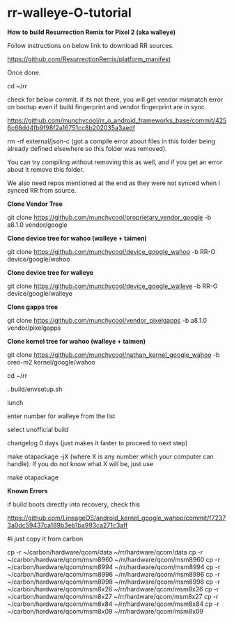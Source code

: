 # rr-walleye-O-tutorial

**How to build Resurrection Remix for Pixel 2 (aka walleye)**

Follow instructions on below link to download RR sources.

https://github.com/ResurrectionRemix/platform_manifest

Once done. 

cd ~/rr

check for below commit. if its not there, you will get vendor mismatch error on bootup even if build fingerprint and vendor fingerprint are in sync. 

https://github.com/munchycool/rr_o_android_frameworks_base/commit/4256c66dd4fb9f98f2a16751cc8b202035a3aedf  

rm -rf external/json-c (got a compile error about files in this folder being already defined elsewhere so this folder was removed). 

You can try compiling without removing this as well, and if you get an error about it remove this folder.

We also need repos mentioned at the end as they were not synced when I synced RR from source.


**Clone Vendor Tree**

git clone https://github.com/munchycool/proprietary_vendor_google -b a8.1.0 vendor/google

**Clone device tree for wahoo (walleye + taimen)**

git clone https://github.com/munchycool/device_google_wahoo -b RR-O device/google/wahoo

**Clone device tree for walleye**

git clone https://github.com/munchycool/device_google_walleye -b RR-O device/google/walleye

**Clone gapps tree**

git clone https://github.com/munchycool/vendor_pixelgapps -b a8.1.0 vendor/pixelgapps

**Clone kernel tree for wahoo (walleye + taimen)**

git clone https://github.com/munchycool/nathan_kernel_google_wahoo -b oreo-m2 kernel/google/wahoo

cd ~/rr

. build/envsetup.sh

lunch

enter number for walleye from the list

select unofficial build

changelog 0 days (just makes it faster to proceed to next step)

make otapackage -jX (where X is any number which your computer can handle). If you do not know what X will be, just use

make otapackage

**Known Errors**

if build boots directly into recovery, check this

https://github.com/LineageOS/android_kernel_google_wahoo/commit/f72373a0dc59437ca189b3eb1ba993ca271c3aff

<?xml version="1.0" encoding="UTF-8"?>
<manifest>

  <remote  name="aosp"
           fetch="https://android.googlesource.com"
           review="https://android-review.googlesource.com/" />
  <default revision="refs/tags/android-8.1.0_r20"
           remote="aosp"
           sync-c="true"
           sync-j="4" />
  <project path="hardware/qcom/data/ipacfg-mgr" name="platform/hardware/qcom/data/ipacfg-mgr" groups="qcom,pdk" />
  <project path="hardware/qcom/msm8960" name="platform/hardware/qcom/msm8960" groups="qcom_msm8960,pdk" />
  <project path="hardware/qcom/msm8994" name="platform/hardware/qcom/msm8994" groups="qcom_msm8994,pdk" />
  <project path="hardware/qcom/msm8996" name="platform/hardware/qcom/msm8996" groups="qcom_msm8996" />
  <project path="hardware/qcom/msm8998" name="platform/hardware/qcom/msm8998" groups="qcom_msm8998" />
  <project path="hardware/qcom/msm8x26" name="platform/hardware/qcom/msm8x26" groups="qcom_msm8x26,pdk" />
  <project path="hardware/qcom/msm8x27" name="platform/hardware/qcom/msm8x27" groups="qcom_msm8x27,pdk" />
  <project path="hardware/qcom/msm8x84" name="platform/hardware/qcom/msm8x84" groups="qcom_msm8x84,pdk" />
  <project path="hardware/qcom/msm8x09" name="platform/hardware/qcom/msm8x09" groups="qcom_msm8x09" />
</manifest>


#i just copy it from carbon 

cp -r ~/carbon/hardware/qcom/data ~/rr/hardware/qcom/data
cp -r ~/carbon/hardware/qcom/msm8960 ~/rr/hardware/qcom/msm8960
cp -r ~/carbon/hardware/qcom/msm8994 ~/rr/hardware/qcom/msm8994
cp -r ~/carbon/hardware/qcom/msm8996 ~/rr/hardware/qcom/msm8996
cp -r ~/carbon/hardware/qcom/msm8998 ~/rr/hardware/qcom/msm8998
cp -r ~/carbon/hardware/qcom/msm8x26 ~/rr/hardware/qcom/msm8x26
cp -r ~/carbon/hardware/qcom/msm8x27 ~/rr/hardware/qcom/msm8x27
cp -r ~/carbon/hardware/qcom/msm8x84 ~/rr/hardware/qcom/msm8x84
cp -r ~/carbon/hardware/qcom/msm8x09 ~/rr/hardware/qcom/msm8x09
